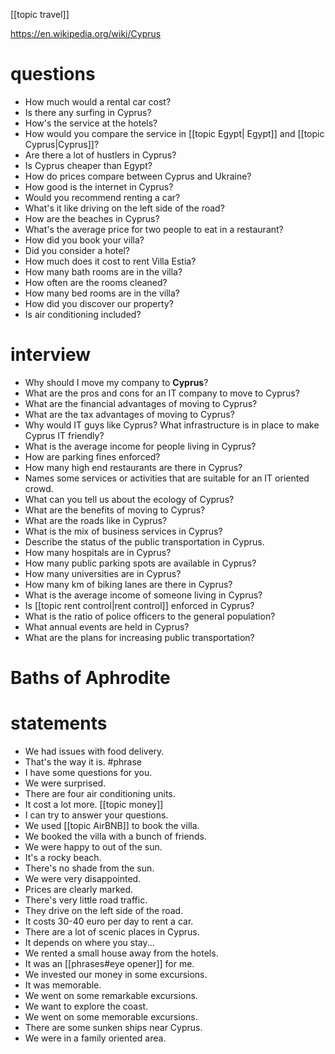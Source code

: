 [[topic travel]]

https://en.wikipedia.org/wiki/Cyprus
# questions
- How much would a rental car cost?
- Is there any surfing in Cyprus?
- How's the service at the hotels?
- How would you compare the service in [[topic Egypt| Egypt]] and [[topic Cyprus|Cyprus]]?
- Are there a lot of hustlers in Cyprus?
- Is Cyprus cheaper than Egypt?
- How do prices compare between Cyprus and Ukraine?
- How good is the internet in Cyprus?
- Would you recommend renting a car?
- What's it like driving on the left side of the road?
- How are the beaches in Cyprus?
- What's the average price for two people to eat in a restaurant?
- How did you book your villa?
- Did you consider a hotel?
- How much does it cost to rent Villa Estia?
- How many bath rooms are in the villa?
- How often are the rooms cleaned?
- How many bed rooms are in the villa?
- How did you discover our property?
- Is air conditioning included?

# interview

- Why should I move my company to **Cyprus**?
- What are the pros and cons for an IT company to move to Cyprus?
- What are the financial advantages of moving to Cyprus?
- What are the tax advantages of moving to Cyprus?
- Why would IT guys like Cyprus? What infrastructure is in place to make Cyprus IT friendly?
- What is the average income for people living in Cyprus? 
- How are parking fines enforced?
- How many high end restaurants are there in Cyprus?
- Names some services or activities that are suitable for an IT oriented crowd.
- What can you tell us about the ecology of Cyprus?
- What are the benefits of moving to Cyprus?
- What are the roads like in Cyprus?
- What is the mix of business services in Cyprus?
- Describe the status of the public transportation in Cyprus.
- How many hospitals are in Cyprus?
- How many public parking spots are available in Cyprus?
- How many universities are in Cyprus?
- How many km of biking lanes are there in Cyprus?
- What is the average income of someone living in Cyprus?
- Is [[topic rent control|rent control]] enforced in  Cyprus?
- What is the ratio of police officers to the general population?
- What annual events are held in Cyprus?
- What are the plans for increasing public transportation?


# Baths of Aphrodite

# statements
- We had issues with food delivery.
- That's the way it is. #phrase
- I have some questions for you.
- We were surprised.
- There are four air conditioning units.
- It cost a lot more. [[topic money]]
- I can try to answer your questions.
- We used [[topic AirBNB]] to book the villa.
- We booked the villa with a bunch of friends.
- We were happy to out of the sun.
- It's a rocky beach.
- There's no shade from the sun.
- We were very disappointed.
- Prices are clearly marked.
- There's very little road traffic.
- They drive on the left side of the road.
- It costs 30-40 euro per day to rent a car.
- There are a lot of scenic places in Cyprus.
- It depends on where you stay...
- We rented a small house away from the hotels.
- It was an [[phrases#eye opener]] for me.
- We invested our money in some excursions.
- It was memorable.
- We went on some remarkable excursions.
- We want to explore the coast.
- We went on some memorable excursions.
- There are some sunken ships near Cyprus.
- We were in a family oriented area.